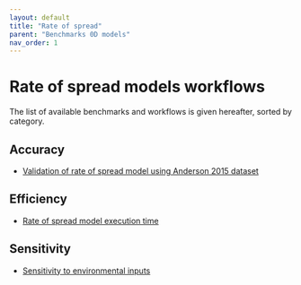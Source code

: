 ```yaml
---
layout: default
title: "Rate of spread"
parent: "Benchmarks 0D models"
nav_order: 1
---
```


# Rate of spread models workflows


The list of available benchmarks and workflows is given hereafter, sorted by category.

## Accuracy

- [Validation of rate of spread model using Anderson 2015 dataset](rate_of_spread_models/accuracy/ros_validation_Anderson_2015.html)

## Efficiency

- [Rate of spread model execution time](rate_of_spread_models/efficiency/ros_exec_time.html)

## Sensitivity 

- [Sensitivity to environmental inputs](rate_of_spread_models/sensitivity/ros_sensitivity.html)
